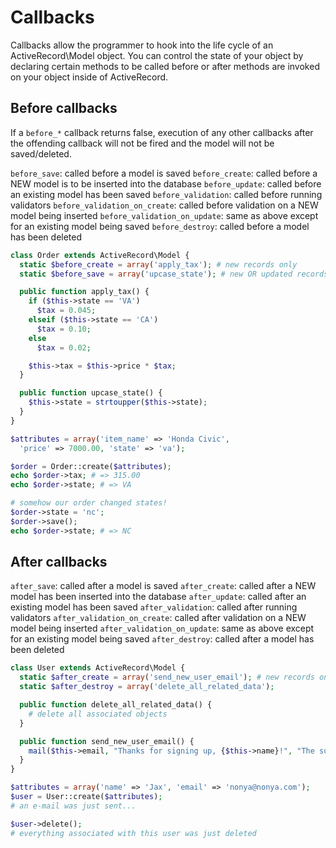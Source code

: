 # Callbacks

Callbacks allow the programmer to hook into the life cycle of an ActiveRecord\Model object. You can control the state of your object by declaring certain methods to be called before or after methods are invoked on your object inside of ActiveRecord.

## Before callbacks

If a `before_*` callback returns false, execution of any other callbacks after the offending callback will not be fired and the model will not be saved/deleted.

`before_save`: called before a model is saved
`before_create`: called before a NEW model is to be inserted into the database
`before_update`: called before an existing model has been saved
`before_validation`: called before running validators
`before_validation_on_create`: called before validation on a NEW model being inserted
`before_validation_on_update`: same as above except for an existing model being saved
`before_destroy`: called before a model has been deleted

```php
class Order extends ActiveRecord\Model {
  static $before_create = array('apply_tax'); # new records only
  static $before_save = array('upcase_state'); # new OR updated records

  public function apply_tax() {
    if ($this->state == 'VA')
      $tax = 0.045;
    elseif ($this->state == 'CA')
      $tax = 0.10;
    else
      $tax = 0.02;

    $this->tax = $this->price * $tax;
  }

  public function upcase_state() {
    $this->state = strtoupper($this->state);
  }
}

$attributes = array('item_name' => 'Honda Civic',
  'price' => 7000.00, 'state' => 'va');

$order = Order::create($attributes);
echo $order->tax; # => 315.00
echo $order->state; # => VA

# somehow our order changed states!
$order->state = 'nc';
$order->save();
echo $order->state; # => NC
```

## After callbacks

`after_save`: called after a model is saved
`after_create`: called after a NEW model has been inserted into the database
`after_update`: called after an existing model has been saved
`after_validation`: called after running validators
`after_validation_on_create`: called after validation on a NEW model being inserted
`after_validation_on_update`: same as above except for an existing model being saved
`after_destroy`: called after a model has been deleted

```php
class User extends ActiveRecord\Model {
  static $after_create = array('send_new_user_email'); # new records only
  static $after_destroy = array('delete_all_related_data');

  public function delete_all_related_data() {
    # delete all associated objects
  }

  public function send_new_user_email() {
    mail($this->email, "Thanks for signing up, {$this->name}!", "The subject");
  }
}

$attributes = array('name' => 'Jax', 'email' => 'nonya@nonya.com');
$user = User::create($attributes);
# an e-mail was just sent...

$user->delete();
# everything associated with this user was just deleted
```
